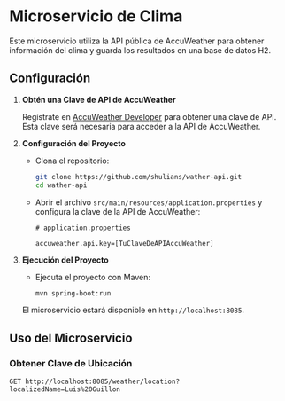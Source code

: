 # Microservicio de Clima

Este microservicio utiliza la API pública de AccuWeather para obtener información del clima y guarda los resultados en una base de datos H2.

## Configuración

1. **Obtén una Clave de API de AccuWeather**

   Regístrate en [AccuWeather Developer](https://developer.accuweather.com/) para obtener una clave de API. Esta clave será necesaria para acceder a la API de AccuWeather.

2. **Configuración del Proyecto**

   - Clona el repositorio:

     ```bash
     git clone https://github.com/shulians/wather-api.git
     cd wather-api
     ```

   - Abrir el archivo `src/main/resources/application.properties` y configura la clave de la API de AccuWeather:

     ```properties
     # application.properties

     accuweather.api.key=[TuClaveDeAPIAccuWeather]
     ```

3. **Ejecución del Proyecto**

   - Ejecuta el proyecto con Maven:

     ```bash
     mvn spring-boot:run
     ```

   El microservicio estará disponible en `http://localhost:8085`.

## Uso del Microservicio

### Obtener Clave de Ubicación

```http
GET http://localhost:8085/weather/location?localizedName=Luis%20Guillon